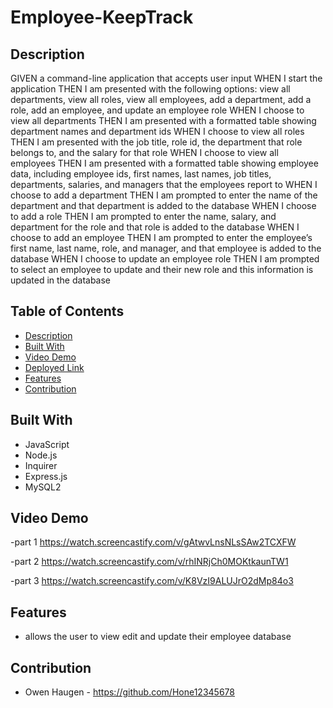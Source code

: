 # Employee-KeepTrack


## Description

GIVEN a command-line application that accepts user input
WHEN I start the application
THEN I am presented with the following options: view all departments, view all roles, view all employees, add a department, add a role, add an employee, and update an employee role
WHEN I choose to view all departments
THEN I am presented with a formatted table showing department names and department ids
WHEN I choose to view all roles
THEN I am presented with the job title, role id, the department that role belongs to, and the salary for that role
WHEN I choose to view all employees
THEN I am presented with a formatted table showing employee data, including employee ids, first names, last names, job titles, departments, salaries, and managers that the employees report to
WHEN I choose to add a department
THEN I am prompted to enter the name of the department and that department is added to the database
WHEN I choose to add a role
THEN I am prompted to enter the name, salary, and department for the role and that role is added to the database
WHEN I choose to add an employee
THEN I am prompted to enter the employee’s first name, last name, role, and manager, and that employee is added to the database
WHEN I choose to update an employee role
THEN I am prompted to select an employee to update and their new role and this information is updated in the database

## Table of Contents

- [Description](#description)
- [Built With](#built-with)
- [Video Demo](#video-demo)
- [Deployed Link](#deployed-link)
- [Features](#features)
- [Contribution](#contribution)

## Built With

- JavaScript
- Node.js
- Inquirer
- Express.js
- MySQL2


## Video Demo
-part 1
https://watch.screencastify.com/v/gAtwvLnsNLsSAw2TCXFW

-part 2
https://watch.screencastify.com/v/rhINRjCh0MOKtkaunTW1

-part 3
https://watch.screencastify.com/v/K8VzI9ALUJrO2dMp84o3

## Features

- allows the user to view edit and update their employee database

## Contribution

- Owen Haugen - https://github.com/Hone12345678
